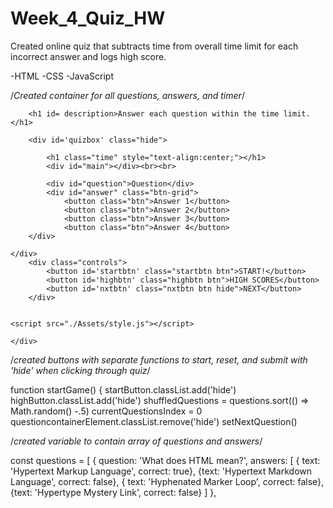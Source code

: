 # Week_4_Quiz_HW

Created online quiz that subtracts time from overall time limit for each incorrect answer and logs high score.

-HTML
-CSS
-JavaScript

/*Created container for all questions, answers, and timer*/

<div class ='container'>

        <h1 id= description>Answer each question within the time limit.</h1>

        <div id='quizbox' class="hide">

            <h1 class="time" style="text-align:center;"></h1>
            <div id="main"></div><br><br>

            <div id="question">Question</div>
            <div id="answer" class="btn-grid">
                <button class="btn">Answer 1</button>
                <button class="btn">Answer 2</button>
                <button class="btn">Answer 3</button>
                <button class="btn">Answer 4</button>
        </div>

    </div>
        <div class="controls">
            <button id='startbtn' class="startbtn btn">START!</button>
            <button id='highbtn' class="highbtn btn">HIGH SCORES</button>
            <button id='nxtbtn' class="nxtbtn btn hide">NEXT</button>
        </div>


    <script src="./Assets/style.js"></script>

    </div>

/*created buttons with separate functions to start, reset, and submit with 'hide' when clicking through quiz*/

function startGame() {
startButton.classList.add('hide')
highButton.classList.add('hide')
shuffledQuestions = questions.sort(() => Math.random() -.5)
currentQuestionsIndex = 0
questioncontainerElement.classList.remove('hide')
setNextQuestion()

/*created variable to contain array of questions and answers*/

const questions = [
    {
        question: 'What does HTML mean?',
        answers: [
            { text: 'Hypertext Markup Language', correct: true},
            {text: 'Hypertext Markdown Language', correct: false},
            { text: 'Hyphenated Marker Loop', correct: false},
            {text: 'Hypertype Mystery Link', correct: false}
        ]
    },

